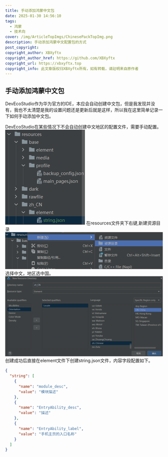 ```yaml
---
title: 手动添加鸿蒙中文包
date: 2025-01-30 14:56:10
tags:
  - 鸿蒙
  - 技术向
cover: /img/ArticleTopImgs/ChinesePackTopImg.png
description: 手动添加鸿蒙中文配置包的方式
post_copyright:
copyright_author: XBXyftx
copyright_author_href: https://github.com/XBXyftx
copyright_url: https://xbxyftx.top
copyright_info: 此文章版权归XBXyftx所有，如有转载，请註明来自原作者
---
```


## 手动添加鸿蒙中文包

DevEcoStudio作为华为官方的IDE，本应会自动创建中文包，但是我发现并没有，我也不太清楚是我的设置问题还是更新后就是这样，所以我在这里简单记录一下如何手动添加中文包。

DevEcoStudio在某些情况下不会自动创建中文地区的配置文件，需要手动配置。
![1](https://raw.githubusercontent.com/XBXyftx/hexoimgs/main/20250130150238.png)
在resources文件夹下右键,新建资源目录
![1](https://raw.githubusercontent.com/XBXyftx/hexoimgs/main/20250130150313.png)
选择中文，地区选中国。
![1](https://raw.githubusercontent.com/XBXyftx/hexoimgs/main/20250130150330.png)
创建成功后直接在element文件下创建string.json文件，内容字段配置如下。

```json
{
  "string": [
    {
      "name": "module_desc",
      "value": "模块描述"
    },
    {
      "name": "EntryAbility_desc",
      "value": "描述"
    },
    {
      "name": "EntryAbility_label",
      "value": "手机主页的入口名称"
    }
  ]
}
```
